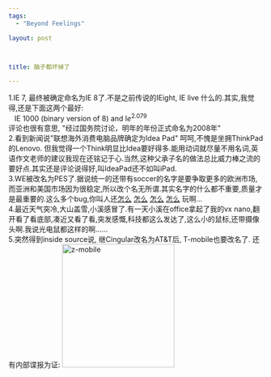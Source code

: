 ```yaml
--- 
tags: 
  - "Beyond Feelings"

layout: post



title: 脑子都坏掉了

---
```

<div id="msgcns!5F971C000415D85F!786" class="bvMsg">1.IE 7, 最终被确定命名为IE 8了.不是之前传说的IEight, IE live 什么的.其实,我觉得,还是下面这两个最好:<br>   IE 1000 (binary version of 8) and I<em>e</em><sup>2.079</sup><br>评论也很有意思, "经过国务院讨论，明年的年份正式命名为2008年" <br>2.看到新闻说"联想海外消费电脑品牌确定为Idea Pad" 呵呵,不愧是坐拥ThinkPad的Lenovo. 但我觉得一个Think明显比Idea要好得多.能用动词就尽量不用名词,英语作文老师的建议我现在还铭记于心.当然,这种父承子名的做法总比威力棒之流的要好点.其实还是评论说得好,叫IdeaPad还不如叫iPad. <br>3.WE被改名为PES了.据说统一的还带有soccer的名字是要争取更多的欧洲市场,而亚洲和美国市场因为很稳定,所以改个名无所谓.其实名字的什么都不重要,质量才是最重要的.这么多个bug,你叫人还<a href="/assets/images/blog/2007-12-11-nao-zi-du-pi-diao-liao-0.jpg" target="_blank">怎么</a> <a href="http://pc.2u.com.cn/2_41300.html" target="_blank">怎么</a> <a href="http://pc.2u.com.cn/2_41301.html" target="_blank">怎么</a> <a href="http://pc.2u.com.cn/2_41302.html" target="_blank">怎么</a> 玩啊... <br>4.最近天气突冷,大山盖雪,小溪感冒了.有一天小溪在office拿起了我的vx nano,翻开看了看底部,凑近又看了看,突发感慨,科技都这么发达了,这么小的鼠标,还带摄像头啊.我说光电鼠都这样的啊...... <br>5.突然得到inside source说, 继Cingular改名为AT&T后, T-mobile也要改名了. 还有内部谍报为证: <a href="http://tkfiles.storage.msn.com/y1pMRBlqkGGKA5Tis3sRZdEdpuuKJwjJr5qcRz6gnnnW6Y3PIkDI6baw_LE-obQNPpI964ydmNiIRc?PARTNER=WRITER"><img style="border-width:0;" height="244" alt="z-mobile" src="/assets/images/blog/2007-12-11-nao-zi-du-pi-diao-liao-0.jpg" width="222" border="0"></a>
</div>
